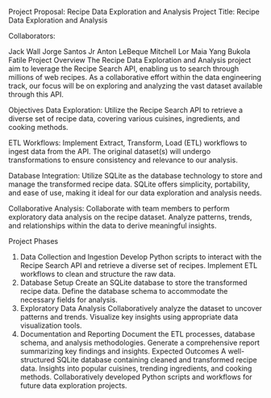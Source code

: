 Project Proposal: Recipe Data Exploration and Analysis
Project Title: Recipe Data Exploration and Analysis

Collaborators:

Jack Wall
Jorge Santos Jr
Anton LeBeque
Mitchell Lor
Maia Yang
Bukola Fatile
Project Overview
The Recipe Data Exploration and Analysis project aim to leverage the Recipe Search API, enabling us to search through millions of web recipes. As a collaborative effort within the data engineering track, our focus will be on exploring and analyzing the vast dataset available through this API.

Objectives
Data Exploration: Utilize the Recipe Search API to retrieve a diverse set of recipe data, covering various cuisines, ingredients, and cooking methods.

ETL Workflows: Implement Extract, Transform, Load (ETL) workflows to ingest data from the API. The original dataset(s) will undergo transformations to ensure consistency and relevance to our analysis.

Database Integration: Utilize SQLite as the database technology to store and manage the transformed recipe data. SQLite offers simplicity, portability, and ease of use, making it ideal for our data exploration and analysis needs.

Collaborative Analysis: Collaborate with team members to perform exploratory data analysis on the recipe dataset. Analyze patterns, trends, and relationships within the data to derive meaningful insights.

Project Phases
1. Data Collection and Ingestion
Develop Python scripts to interact with the Recipe Search API and retrieve a diverse set of recipes.
Implement ETL workflows to clean and structure the raw data.
2. Database Setup
Create an SQLite database to store the transformed recipe data.
Define the database schema to accommodate the necessary fields for analysis.
3. Exploratory Data Analysis
Collaboratively analyze the dataset to uncover patterns and trends.
Visualize key insights using appropriate data visualization tools.
4. Documentation and Reporting
Document the ETL processes, database schema, and analysis methodologies.
Generate a comprehensive report summarizing key findings and insights.
Expected Outcomes
A well-structured SQLite database containing cleaned and transformed recipe data.
Insights into popular cuisines, trending ingredients, and cooking methods.
Collaboratively developed Python scripts and workflows for future data exploration projects.
